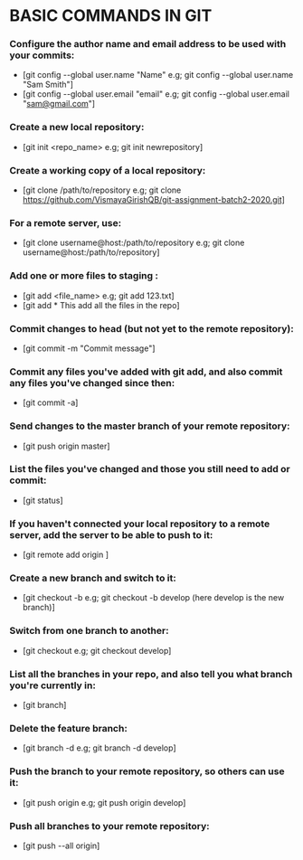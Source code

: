 # **BASIC COMMANDS IN GIT**
### Configure the author name and email address to be used with your commits:
* [git config --global user.name "Name" e.g; git config --global user.name "Sam Smith"]
* [git config --global user.email "email" e.g; git config --global user.email "sam@gmail.com"]
### Create a new local repository:
* [git init <repo_name> e.g; git init newrepository]
### Create a working copy of a local repository:
* [git clone /path/to/repository e.g; git clone https://github.com/VismayaGirishQB/git-assignment-batch2-2020.git]
### For a remote server, use:
* [git clone username@host:/path/to/repository e.g; git clone username@host:/path/to/repository]
### Add one or more files to staging :
* [git add <file_name> e.g; git add 123.txt] 
* [git add *  This add all the files in the repo]
### Commit changes to head (but not yet to the remote repository):
* [git commit -m "Commit message"]
### Commit any files you've added with git add, and also commit any files you've changed since then:
* [git commit -a]
### Send changes to the master branch of your remote repository:
* [git push origin master]
### List the files you've changed and those you still need to add or commit:
* [git status]
### If you haven't connected your local repository to a remote server, add the server to be able to push to it:
* [git remote add origin <server>]
### Create a new branch and switch to it:
* [git checkout -b <branchname> e.g; git checkout -b develop  (here develop is the new branch)]
### Switch from one branch to another:
* [git checkout <branchname> e.g; git checkout develop]
### List all the branches in your repo, and also tell you what branch you're currently in:	
* [git branch]
### Delete the feature branch:	
* [git branch -d <branchname> e.g; git branch -d develop]
### Push the branch to your remote repository, so others can use it:	
* [git push origin <branchname> e.g; git push origin develop]
### Push all branches to your remote repository:
* [git push --all origin]
